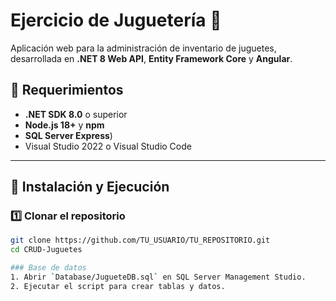 # Ejercicio de Juguetería 🧸

Aplicación web para la administración de inventario de juguetes, desarrollada en **.NET 8 Web API**, **Entity Framework Core** y **Angular**.

## 📌 Requerimientos
- **.NET SDK 8.0** o superior
- **Node.js 18+** y **npm**
- **SQL Server Express**)
- Visual Studio 2022 o Visual Studio Code

---

## 🚀 Instalación y Ejecución

### 1️⃣ Clonar el repositorio
```bash
git clone https://github.com/TU_USUARIO/TU_REPOSITORIO.git
cd CRUD-Juguetes

### Base de datos
1. Abrir `Database/JugueteDB.sql` en SQL Server Management Studio.
2. Ejecutar el script para crear tablas y datos.
